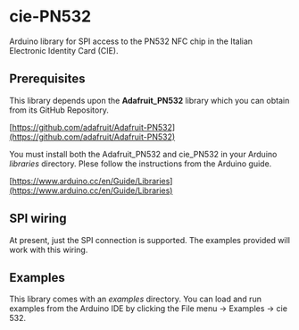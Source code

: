 # cie-PN532
Arduino library for SPI access to the PN532 NFC chip in the Italian Electronic Identity Card (CIE).

## Prerequisites
This library depends upon the **Adafruit_PN532** library which you can obtain from its GitHub Repository.

[https://github.com/adafruit/Adafruit-PN532](https://github.com/adafruit/Adafruit-PN532)

You must install both the Adafruit_PN532 and cie_PN532 in your Arduino _libraries_ directory.
Plese follow the instructions from the Arduino guide.

[https://www.arduino.cc/en/Guide/Libraries](https://www.arduino.cc/en/Guide/Libraries)


## SPI wiring
At present, just the SPI connection is supported. The examples provided will work with this wiring.


## Examples
This library comes with an _examples_ directory. You can load and run examples from the Arduino IDE by clicking the File menu -> Examples -> cie 532.
